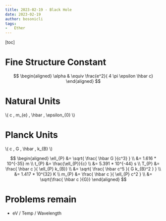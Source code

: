 ```yaml
---
title: 2023-02-19 - Black Hole
date: 2023-02-19
author: bosonicli
tags:
-   Ether
---
```


[toc]

# Fine Structure Constant

$$
\begin{aligned}
    \alpha & \equiv \frac{e^2}{ 4 \pi \epsilon \hbar c}
\end{aligned}
$$

# Natural Units

\\( c , m_{e} , \hbar , \epsilon_{0} \\)

# Planck Units

\\( c , G , \hbar , k_{B} \\)

$$
\begin{aligned}
    \ell_{P} &= \sqrt{ \frac{ \hbar G }{c^3} }  \\
    &= 1.616 * 10^{-35} m   \\
    t_{P} &= \frac{\ell_{P}}{c} \\
    &= 5.391 * 10^{-44} s   \\
    T_{P} &= \frac{ \hbar c }{ \ell_{P} k_{B}}  \\
    &= \sqrt{ \frac{ \hbar c^5 }{ G k_{B}^2 } } \\
    &= 1.417 * 10^{32} K   \\
    m_{P} &= \frac{ \hbar c }{ \ell_{P} c^2 } \\
    &= \sqrt{\frac{ \hbar c }{G}}
\end{aligned}
$$

# Problems remain

+   eV / Temp / Wavelength
